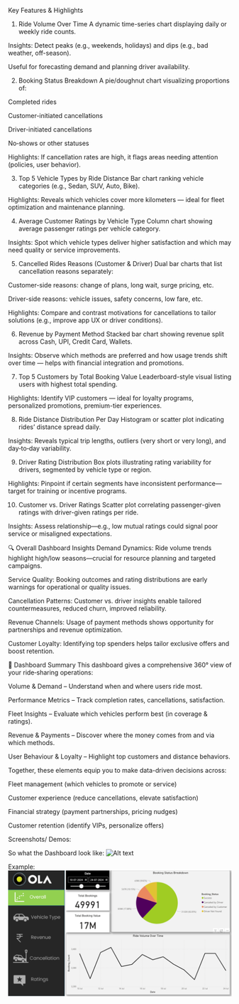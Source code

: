  Key Features & Highlights
1. Ride Volume Over Time
A dynamic time-series chart displaying daily or weekly ride counts.

Insights: Detect peaks (e.g., weekends, holidays) and dips (e.g., bad weather, off-season).

Useful for forecasting demand and planning driver availability.

2. Booking Status Breakdown
A pie/doughnut chart visualizing proportions of:

Completed rides

Customer-initiated cancellations

Driver-initiated cancellations

No‑shows or other statuses

Highlights: If cancellation rates are high, it flags areas needing attention (policies, user behavior).

3. Top 5 Vehicle Types by Ride Distance
Bar chart ranking vehicle categories (e.g., Sedan, SUV, Auto, Bike).

Highlights: Reveals which vehicles cover more kilometers — ideal for fleet optimization and maintenance planning.

4. Average Customer Ratings by Vehicle Type
Column chart showing average passenger ratings per vehicle category.

Insights: Spot which vehicle types deliver higher satisfaction and which may need quality or service improvements.

5. Cancelled Rides Reasons (Customer & Driver)
Dual bar charts that list cancellation reasons separately:

Customer-side reasons: change of plans, long wait, surge pricing, etc.

Driver-side reasons: vehicle issues, safety concerns, low fare, etc.

Highlights: Compare and contrast motivations for cancellations to tailor solutions (e.g., improve app UX or driver conditions).

6. Revenue by Payment Method
Stacked bar chart showing revenue split across Cash, UPI, Credit Card, Wallets.

Insights: Observe which methods are preferred and how usage trends shift over time — helps with financial integration and promotions.

7. Top 5 Customers by Total Booking Value
Leaderboard-style visual listing users with highest total spending.

Highlights: Identify VIP customers — ideal for loyalty programs, personalized promotions, premium-tier experiences.

8. Ride Distance Distribution Per Day
Histogram or scatter plot indicating rides’ distance spread daily.

Insights: Reveals typical trip lengths, outliers (very short or very long), and day‑to‑day variability.

9. Driver Rating Distribution
Box plots illustrating rating variability for drivers, segmented by vehicle type or region.

Highlights: Pinpoint if certain segments have inconsistent performance—target for training or incentive programs.

10. Customer vs. Driver Ratings
Scatter plot correlating passenger-given ratings with driver-given ratings per ride.

Insights: Assess relationship—e.g., low mutual ratings could signal poor service or misaligned expectations.

🔍 Overall Dashboard Insights
Demand Dynamics: Ride volume trends highlight high/low seasons—crucial for resource planning and targeted campaigns.

Service Quality: Booking outcomes and rating distributions are early warnings for operational or quality issues.

Cancellation Patterns: Customer vs. driver insights enable tailored countermeasures, reduced churn, improved reliability.

Revenue Channels: Usage of payment methods shows opportunity for partnerships and revenue optimization.

Customer Loyalty: Identifying top spenders helps tailor exclusive offers and boost retention.

📝 Dashboard Summary
This dashboard gives a comprehensive 360° view of your ride‑sharing operations:

Volume & Demand – Understand when and where users ride most.

Performance Metrics – Track completion rates, cancellations, satisfaction.

Fleet Insights – Evaluate which vehicles perform best (in coverage & ratings).

Revenue & Payments – Discover where the money comes from and via which methods.

User Behaviour & Loyalty – Highlight top customers and distance behaviors.

Together, these elements equip you to make data-driven decisions across:

Fleet management (which vehicles to promote or service)

Customer experience (reduce cancellations, elevate satisfaction)

Financial strategy (payment partnerships, pricing nudges)

Customer retention (identify VIPs, personalize offers)

Screenshots/ Demos:

So what the Dashboard look like: ![Alt text](https://github.com/mdsajidhussain0786/OLA-DASHBOARD/blame/e00d53a54a22bb934ee4c78a8739730f23f2b3dd/OLA.pbit )

Example:![Dashboard Preview](https://github.com/mdsajidhussain0786/OLA-DASHBOARD/blob/1aaa77e8fd3c0e49bf7faa6d022151a116072aca/Snapshot%20of%20the%20OLA%20Dashboard.png)
